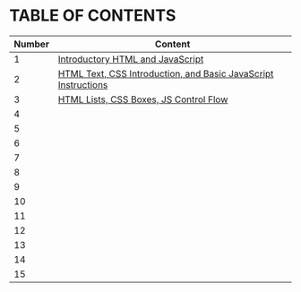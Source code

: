 # TABLE OF CONTENTS

Number | Content
-----|-----
1 | [Introductory HTML and JavaScript](./class-01.md)
2 | [HTML Text, CSS Introduction, and Basic JavaScript Instructions](./class-02.md)
3 | [HTML Lists, CSS Boxes, JS Control Flow](./class-03.md)
4 |
5 | 
6 | 
7 |
8 |
9 |
10 |
11 |
12|
13|
14|
15|

